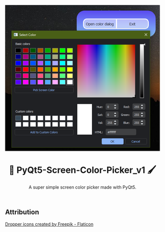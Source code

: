 <center>

<img src="program.png" alt="image of the program"/>

# 🎨 PyQt5-Screen-Color-Picker_v1 🖌
 A super simple screen color picker made with PyQt5.

</center>


</br>

## Attribution

<a href="https://www.flaticon.com/free-icons/dropper" title="dropper icons">Dropper icons created by Freepik - Flaticon</a>